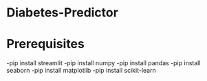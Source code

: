# Diabetes-Predictor
# Prerequisites
  -pip install streamlit
  -pip install numpy
  -pip install pandas
  -pip install seaborn
  -pip install matplotlib
  -pip install scikit-learn
